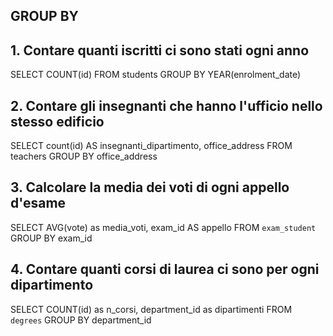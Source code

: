 

## GROUP BY


## 1. Contare quanti iscritti ci sono stati ogni anno
SELECT COUNT(id) FROM students GROUP BY YEAR(enrolment_date)

## 2. Contare gli insegnanti che hanno l'ufficio nello stesso edificio
SELECT count(id) AS insegnanti_dipartimento, office_address FROM teachers GROUP BY office_address

## 3. Calcolare la media dei voti di ogni appello d'esame
SELECT AVG(vote) as media_voti, exam_id AS appello FROM `exam_student` GROUP BY exam_id

## 4. Contare quanti corsi di laurea ci sono per ogni dipartimento
SELECT COUNT(id) as n_corsi, department_id as dipartimenti FROM `degrees` GROUP BY department_id



